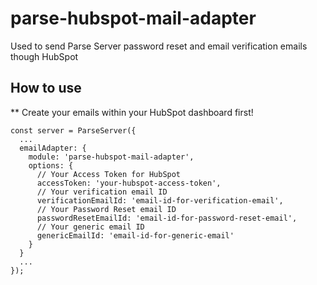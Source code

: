 # parse-hubspot-mail-adapter
Used to send Parse Server password reset and email verification emails though HubSpot


## How to use
** Create your emails within your HubSpot dashboard first!

```
const server = ParseServer({
  ...
  emailAdapter: {
    module: 'parse-hubspot-mail-adapter',
    options: {
      // Your Access Token for HubSpot
      accessToken: 'your-hubspot-access-token',
      // Your verification email ID
      verificationEmailId: 'email-id-for-verification-email',
      // Your Password Reset email ID
      passwordResetEmailId: 'email-id-for-password-reset-email',
      // Your generic email ID
      genericEmailId: 'email-id-for-generic-email'
    }
  }
  ...
});
```